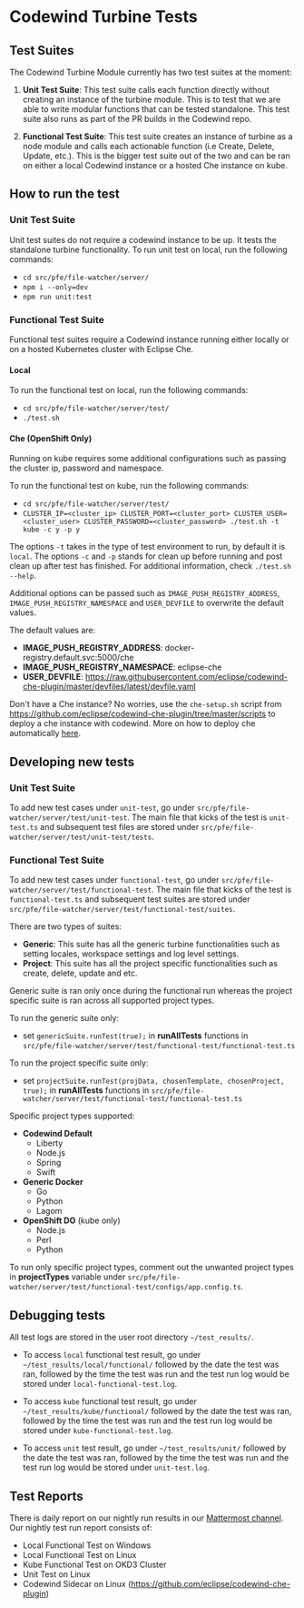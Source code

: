 # Codewind Turbine Tests

## Test Suites

The Codewind Turbine Module currently has two test suites at the moment:
1. **Unit Test Suite**: This test suite calls each function directly without creating an instance of the turbine module. This is to test that we are able to write modular functions that can be tested standalone. This test suite also runs as part of the PR builds in the Codewind repo.

2. **Functional Test Suite**: This test suite creates an instance of turbine as a node module and calls each actionable function (i.e Create, Delete, Update, etc.). This is the bigger test suite out of the two and can be ran on either a local Codewind instance or a hosted Che instance on kube.

## How to run the test

### Unit Test Suite

Unit test suites do not require a codewind instance to be up. It tests the standalone turbine functionality. To run unit test on local, run the following commands:
- `cd src/pfe/file-watcher/server/`
- `npm i --only=dev`
- `npm run unit:test`

### Functional Test Suite

Functional test suites require a Codewind instance running either locally or on a hosted Kubernetes cluster with Eclipse Che.

#### Local

To run the functional test on local, run the following commands:
- `cd src/pfe/file-watcher/server/test/`
- `./test.sh`

#### Che (OpenShift Only)

Running on kube requires some additional configurations such as passing the cluster ip, password and namespace.

To run the functional test on kube, run the following commands:
- `cd src/pfe/file-watcher/server/test/`
- `CLUSTER_IP=<cluster_ip> CLUSTER_PORT=<cluster_port> CLUSTER_USER=<cluster_user> CLUSTER_PASSWORD=<cluster_password> ./test.sh -t kube -c y -p y`

The options `-t` takes in the type of test environment to run, by default it is `local`. The options `-c` and `-p` stands for clean up before running and post clean up after test has finished. For additional information, check `./test.sh --help`.

Additional options can be passed such as `IMAGE_PUSH_REGISTRY_ADDRESS`, `IMAGE_PUSH_REGISTRY_NAMESPACE` and `USER_DEVFILE` to overwrite the default values. 

The default values are:
- **IMAGE_PUSH_REGISTRY_ADDRESS**: docker-registry.default.svc:5000/che
- **IMAGE_PUSH_REGISTRY_NAMESPACE**: eclipse-che
- **USER_DEVFILE**: https://raw.githubusercontent.com/eclipse/codewind-che-plugin/master/devfiles/latest/devfile.yaml

Don't have a Che instance? No worries, use the `che-setup.sh` script from https://github.com/eclipse/codewind-che-plugin/tree/master/scripts to deploy a che instance with codewind. More on how to deploy che automatically [here](https://github.com/eclipse/codewind-che-plugin/blob/master/scripts/README.md).

## Developing new tests

### Unit Test Suite

To add new test cases under `unit-test`, go under `src/pfe/file-watcher/server/test/unit-test`. The main file that kicks of the test is `unit-test.ts` and subsequent test files are stored under `src/pfe/file-watcher/server/test/unit-test/tests`.

### Functional Test Suite

To add new test cases under `functional-test`, go under `src/pfe/file-watcher/server/test/functional-test`. The main file that kicks of the test is `functional-test.ts` and subsequent test suites are stored under `src/pfe/file-watcher/server/test/functional-test/suites`.

There are two types of suites:
- **Generic**: This suite has all the generic turbine functionalities such as setting locales, workspace settings and log level settings.
- **Project**: This suite has all the project specific functionalities such as create, delete, update and etc.

Generic suite is ran only once during the functional run whereas the project specific suite is ran across all supported project types.

To run the generic suite only:
- set `genericSuite.runTest(true);` in **runAllTests** functions in `src/pfe/file-watcher/server/test/functional-test/functional-test.ts`

To run the project specific suite only:
- set `projectSuite.runTest(projData, chosenTemplate, chosenProject, true);` in **runAllTests** functions in `src/pfe/file-watcher/server/test/functional-test/functional-test.ts`

Specific project types supported:
- **Codewind Default**
  - Liberty
  - Node.js
  - Spring
  - Swift
- **Generic Docker**
  - Go
  - Python
  - Lagom
- **OpenShift DO** (kube only)
  - Node.js
  - Perl
  - Python

To run only specific project types, comment out the unwanted project types in **projectTypes** variable under `src/pfe/file-watcher/server/test/functional-test/configs/app.config.ts`.

## Debugging tests

All test logs are stored in the user root directory `~/test_results/`.

- To access `local` functional test result, go under `~/test_results/local/functional/` followed by the date the test was ran, followed by the time the test was run and the test run log would be stored under `local-functional-test.log`.

- To access `kube` functional test result, go under `~/test_results/kube/functional/` followed by the date the test was ran, followed by the time the test was run and the test run log would be stored under `kube-functional-test.log`.

- To access `unit` test result, go under `~/test_results/unit/` followed by the date the test was ran, followed by the time the test was run and the test run log would be stored under `unit-test.log`.

## Test Reports

There is daily report on our nightly run results in our [Mattermost channel](https://mattermost.eclipse.org/eclipse/channels/codewind-testing). Our nightly test run report consists of:
- Local Functional Test on Windows
- Local Functional Test on Linux
- Kube Functional Test on OKD3 Cluster
- Unit Test on Linux
- Codewind Sidecar on Linux (https://github.com/eclipse/codewind-che-plugin)
